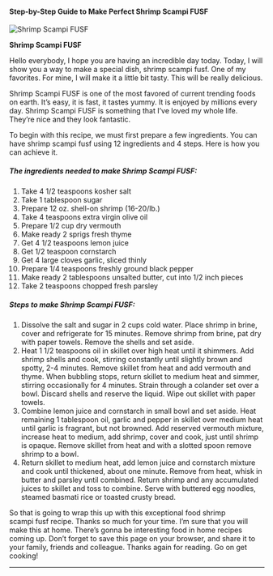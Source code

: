             

#### Step-by-Step Guide to Make Perfect Shrimp Scampi FUSF

![Shrimp Scampi FUSF](https://img-global.cpcdn.com/recipes/2e460c5eddb0ce9b/751x532cq70/shrimp-scampi-fusf-recipe-main-photo.jpg)

**Shrimp Scampi FUSF**

Hello everybody, I hope you are having an incredible day today. Today, I will show you a way to make a special dish, shrimp scampi fusf. One of my favorites. For mine, I will make it a little bit tasty. This will be really delicious.

Shrimp Scampi FUSF is one of the most favored of current trending foods on earth. It’s easy, it is fast, it tastes yummy. It is enjoyed by millions every day. Shrimp Scampi FUSF is something that I’ve loved my whole life. They’re nice and they look fantastic.

To begin with this recipe, we must first prepare a few ingredients. You can have shrimp scampi fusf using 12 ingredients and 4 steps. Here is how you can achieve it.

##### The ingredients needed to make Shrimp Scampi FUSF:

1.  Take 4 1/2 teaspoons kosher salt
2.  Take 1 tablespoon sugar
3.  Prepare 12 oz. shell-on shrimp (16-20/lb.)
4.  Take 4 teaspoons extra virgin olive oil
5.  Prepare 1/2 cup dry vermouth
6.  Make ready 2 sprigs fresh thyme
7.  Get 4 1/2 teaspoons lemon juice
8.  Get 1/2 teaspoon cornstarch
9.  Get 4 large cloves garlic, sliced thinly
10.  Prepare 1/4 teaspoons freshly ground black pepper
11.  Make ready 2 tablespoons unsalted butter, cut into 1/2 inch pieces
12.  Take 2 teaspoons chopped fresh parsley

##### Steps to make Shrimp Scampi FUSF:

1.  Dissolve the salt and sugar in 2 cups cold water. Place shrimp in brine, cover and refrigerate for 15 minutes. Remove shrimp from brine, pat dry with paper towels. Remove the shells and set aside.
2.  Heat 1 1/2 teaspoons oil in skillet over high heat until it shimmers. Add shrimp shells and cook, stirring constantly until slightly brown and spotty, 2-4 minutes. Remove skillet from heat and add vermouth and thyme. When bubbling stops, return skillet to medium heat and simmer, stirring occasionally for 4 minutes. Strain through a colander set over a bowl. Discard shells and reserve the liquid. Wipe out skillet with paper towels.
3.  Combine lemon juice and cornstarch in small bowl and set aside. Heat remaining 1 tablespoon oil, garlic and pepper in skillet over medium heat until garlic is fragrant, but not browned. Add reserved vermouth mixture, increase heat to medium, add shrimp, cover and cook, just until shrimp is opaque. Remove skillet from heat and with a slotted spoon remove shrimp to a bowl.
4.  Return skillet to medium heat, add lemon juice and cornstarch mixture and cook until thickened, about one minute. Remove from heat, whisk in butter and parsley until combined. Return shrimp and any accumulated juices to skillet and toss to combine. Serve with buttered egg noodles, steamed basmati rice or toasted crusty bread.

So that is going to wrap this up with this exceptional food shrimp scampi fusf recipe. Thanks so much for your time. I’m sure that you will make this at home. There’s gonna be interesting food in home recipes coming up. Don’t forget to save this page on your browser, and share it to your family, friends and colleague. Thanks again for reading. Go on get cooking!

* * *